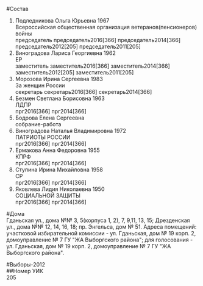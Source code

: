#Состав  
1. Подледникова Ольга Юрьевна 1967  
    Всероссийская общественная организация ветеранов(пенсионеров) войны  
    председатель председатель2016[366] председатель2014[366] председатель2012[205] председатель2011[205]  
2. Виноградова Лариса Георгиевна 1962  
    ЕР  
    заместитель заместитель2016[366] заместитель2014[366] заместитель2012[205] заместитель2011[205]  
3. Морозова Ирина Сергеевна 1983  
    За женщин России  
    секретарь секретарь2016[366] секретарь2014[366]  
4. Безмен Светлана Борисовна 1963  
    ЛДПР  
    прг2016[366] прг2014[366]  
5. Бодрова Елена Сергеевна  
    собрание-работа  
6. Виноградова Наталья Владимировна 1972  
    ПАТРИОТЫ РОССИИ  
    прг2016[366] прг2014[366]  
7. Ермакова Анна Федоровна 1955  
    КПРФ  
    прг2016[366] прг2014[366]  
8. Ступина Ирина Михайловна 1958  
    СР  
    прг2016[366] прг2014[366]  
9. Яковлева Лидия Николаевна 1950  
    СОЦИАЛЬНОЙ ЗАЩИТЫ  
    прг2016[366] прг2014[366]  
  
#Дома  
Гданьская ул., дома №№ 3, 5(корпуса 1, 2), 7, 9,11, 13, 15; Дрезденская ул., дома №№ 12, 14, 16, 18; пр. Энгельса, дом № 51. Адреса помещений: участковой избирательной комиссии - ул. Гданьская, дом № 19 корп. 2, домоуправление № 7 ГУ "ЖА Выборгского района"; для голосования - ул. Гданьская, дом № 19 корп. 2, домоуправление № 7 ГУ "ЖА Выборгского района".  
  
#Выборы-2012  
##Номер УИК  
205  

